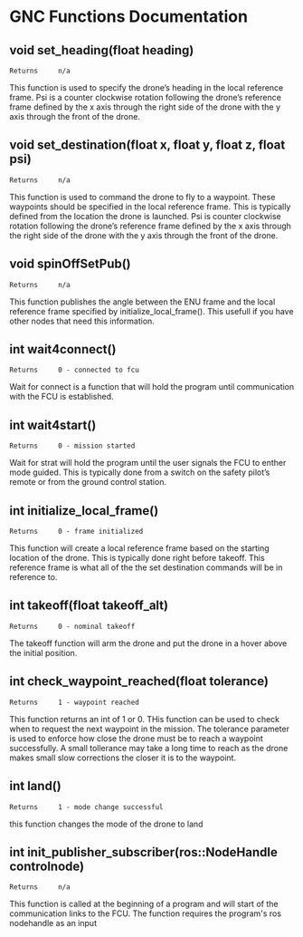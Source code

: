 # GNC Functions Documentation

## void set_heading(float heading)
```
Returns 	n/a
```
This function is used to specify the drone’s heading in the local reference frame. Psi is a counter clockwise rotation following the drone’s reference frame defined by the x axis through the right side of the drone with the y axis through the front of the drone.

## void set_destination(float x, float y, float z, float psi)
```
Returns 	n/a
```
This function is used to command the drone to fly to a waypoint. These waypoints should be specified in the local reference frame. This is typically defined from the location the drone is launched. Psi is counter clockwise rotation following the drone’s reference frame defined by the x axis through the right side of the drone with the y axis through the front of the drone.

## void spinOffSetPub()
```
Returns 	n/a
```
This function publishes the angle between the ENU frame and the local reference frame specified by initialize_local_frame(). This usefull if you have other nodes that need this information.

## int wait4connect()
```
Returns 	0 - connected to fcu
```
Wait for connect is a function that will hold the program until communication with the FCU is established.

## int wait4start()
```
Returns 	0 - mission started
```
Wait for strat will hold the program until the user signals the FCU to enther mode guided. This is typically done from a switch on the safety pilot’s remote or from the ground control station.

## int initialize_local_frame()
```
Returns 	0 - frame initialized
```
This function will create a local reference frame based on the starting location of the drone. This is typically done right before takeoff. This reference frame is what all of the the set destination commands will be in reference to.

## int takeoff(float takeoff_alt)
```
Returns 	0 - nominal takeoff
```
The takeoff function will arm the drone and put the drone in a hover above the initial position.

## int check_waypoint_reached(float tolerance)
```
Returns 	1 - waypoint reached
```
This function returns an int of 1 or 0. THis function can be used to check when to request the next waypoint in the mission. The tolerance parameter is used to enforce how close the drone must be to reach a waypoint successfully. A small tollerance may take a long time to reach as the drone makes small slow corrections the closer it is to the waypoint.

## int land()
```
Returns 	1 - mode change successful
```
this function changes the mode of the drone to land

## int init_publisher_subscriber(ros::NodeHandle controlnode)
```
Returns 	n/a
```
This function is called at the beginning of a program and will start of the communication links to the FCU. The function requires the program's ros nodehandle as an input
